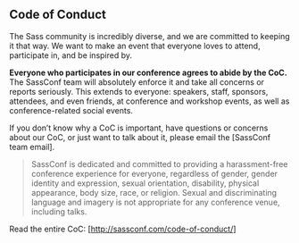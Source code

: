 ## Code of Conduct

The Sass community is incredibly diverse, and we are committed to keeping it that way. We want to make an event that everyone loves to attend, participate in, and be inspired by.

**Everyone who participates in our conference agrees to abide by the CoC.** The SassConf team will absolutely enforce it and take all concerns or reports seriously. This extends to everyone: speakers, staff, sponsors, attendees, and even friends, at conference and workshop events, as well as conference-related social events.

If you don’t know why a CoC is important, have questions or concerns about our CoC, or just want to talk about it, please email the [SassConf team email].

> SassConf is dedicated and committed to providing a harassment-free conference experience for everyone, regardless of gender, gender identity and expression, sexual orientation, disability, physical appearance, body size, race, or religion. Sexual and discriminating language and imagery is not appropriate for any conference venue, including talks.

Read the entire CoC: [http://sassconf.com/code-of-conduct/]
